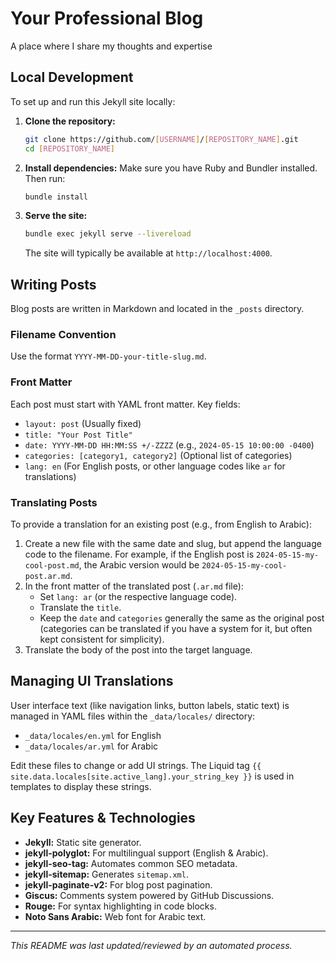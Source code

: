# Your Professional Blog

A place where I share my thoughts and expertise

## Local Development

To set up and run this Jekyll site locally:

1.  **Clone the repository:**
    ```bash
    git clone https://github.com/[USERNAME]/[REPOSITORY_NAME].git
    cd [REPOSITORY_NAME]
    ```
2.  **Install dependencies:**
    Make sure you have Ruby and Bundler installed. Then run:
    ```bash
    bundle install
    ```
3.  **Serve the site:**
    ```bash
    bundle exec jekyll serve --livereload
    ```
    The site will typically be available at `http://localhost:4000`.

## Writing Posts

Blog posts are written in Markdown and located in the `_posts` directory.

### Filename Convention
Use the format `YYYY-MM-DD-your-title-slug.md`.

### Front Matter
Each post must start with YAML front matter. Key fields:
- `layout: post` (Usually fixed)
- `title: "Your Post Title"`
- `date: YYYY-MM-DD HH:MM:SS +/-ZZZZ` (e.g., `2024-05-15 10:00:00 -0400`)
- `categories: [category1, category2]` (Optional list of categories)
- `lang: en` (For English posts, or other language codes like `ar` for translations)

### Translating Posts
To provide a translation for an existing post (e.g., from English to Arabic):
1.  Create a new file with the same date and slug, but append the language code to the filename. For example, if the English post is `2024-05-15-my-cool-post.md`, the Arabic version would be `2024-05-15-my-cool-post.ar.md`.
2.  In the front matter of the translated post (`.ar.md` file):
    - Set `lang: ar` (or the respective language code).
    - Translate the `title`.
    - Keep the `date` and `categories` generally the same as the original post (categories can be translated if you have a system for it, but often kept consistent for simplicity).
3.  Translate the body of the post into the target language.

## Managing UI Translations

User interface text (like navigation links, button labels, static text) is managed in YAML files within the `_data/locales/` directory:
- `_data/locales/en.yml` for English
- `_data/locales/ar.yml` for Arabic

Edit these files to change or add UI strings. The Liquid tag `{{ site.data.locales[site.active_lang].your_string_key }}` is used in templates to display these strings.

## Key Features & Technologies

- **Jekyll:** Static site generator.
- **jekyll-polyglot:** For multilingual support (English & Arabic).
- **jekyll-seo-tag:** Automates common SEO metadata.
- **jekyll-sitemap:** Generates `sitemap.xml`.
- **jekyll-paginate-v2:** For blog post pagination.
- **Giscus:** Comments system powered by GitHub Discussions.
- **Rouge:** For syntax highlighting in code blocks.
- **Noto Sans Arabic:** Web font for Arabic text.

---
*This README was last updated/reviewed by an automated process.*

